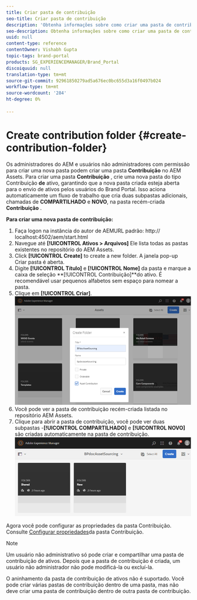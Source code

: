 ```yaml
---
title: Criar pasta de contribuição
seo-title: Criar pasta de contribuição
description: 'Obtenha informações sobre como criar uma pasta de contribuição no AEM Assets. '
seo-description: Obtenha informações sobre como criar uma pasta de contribuição no AEM Assets.
uuid: null
content-type: reference
contentOwner: Vishabh Gupta
topic-tags: brand-portal
products: SG_EXPERIENCEMANAGER/Brand_Portal
discoiquuid: null
translation-type: tm+mt
source-git-commit: 92961850279ad5a676ec0bc655d3a16f0497b024
workflow-type: tm+mt
source-wordcount: '284'
ht-degree: 0%

---
```



# Create contribution folder {#create-contribution-folder}

Os administradores do AEM e usuários não administradores com permissão para criar uma nova pasta podem criar uma pasta **Contribuição** no AEM Assets.
Para criar uma pasta **Contribuição** , crie uma nova pasta do tipo Contribuição **de** ativo, garantindo que a nova pasta criada esteja aberta para o envio de ativos pelos usuários do Brand Portal.  Isso aciona automaticamente um fluxo de trabalho que cria duas subpastas adicionais, chamadas de **COMPARTILHADO** e **NOVO**, na pasta recém-criada **Contribuição** .

**Para criar uma nova pasta de contribuição:**
1. Faça logon na instância do autor de AEMURL padrão: http:// localhost:4502/aem/start.html
1. Navegue até **[!UICONTROL Ativos > Arquivos]** Ele lista todas as pastas existentes no repositório do AEM Assets.
1. Click **[!UICONTROL Create]** to create a new folder. A janela pop-up Criar pasta é aberta.
1. Digite **[!UICONTROL Título]** e **[!UICONTROL Nome]** da pasta e marque a caixa de seleção **[!UICONTROL Contribuição]**do ativo.
É recomendável usar pequenos alfabetos sem espaço para nomear a pasta.
1. Clique em **[!UICONTROL Criar]**.
   ![](assets/create-contribution-folder.png)
1. Você pode ver a pasta de contribuição recém-criada listada no repositório AEM Assets.
1. Clique para abrir a pasta de contribuição, você pode ver duas subpastas -**[!UICONTROL COMPARTILHADO]** e **[!UICONTROL NOVO]** são criadas automaticamente na pasta de contribuição.\
   ![](assets/contribution-folder.png)

Agora você pode configurar as propriedades da pasta Contribuição. Consulte [Configurar propriedades](brand-portal-configure-contribution-folder-properties.md)da pasta Contribuição.

>[!NOTE]
>
>Um usuário não administrativo só pode criar e compartilhar uma pasta de contribuição de ativos. Depois que a pasta de contribuição é criada, um usuário não administrador não pode modificá-la ou excluí-la.
>
>O aninhamento da pasta de contribuição de ativos não é suportado. Você pode criar várias pastas de contribuição dentro de uma pasta, mas não deve criar uma pasta de contribuição dentro de outra pasta de contribuição.

